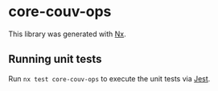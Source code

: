 # core-couv-ops

This library was generated with [Nx](https://nx.dev).

## Running unit tests

Run `nx test core-couv-ops` to execute the unit tests via [Jest](https://jestjs.io).
